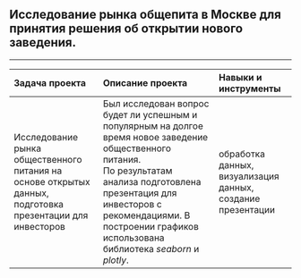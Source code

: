 ## Исследование рынка общепита в Москве для принятия решения об открытии нового заведения.

_________________________________________________________________________________________________________________________________________________


| **Задача проекта** | **Описание проекта** | **Навыки и инструменты** |
|:--- |:--- |:--- |
|Исследование рынка общественного питания на основе открытых данных,<br>подготовка презентации для инвесторов|Был исследован вопрос будет ли успешным и популярным на долгое время новое заведение общественного питания.<br>По результатам анализа подготовлена презентация для инвесторов с рекомендациями. В построении графиков использована библиотека *seaborn* и *plotly*.|обработка данных,<br>визуализация данных, создание презентации|